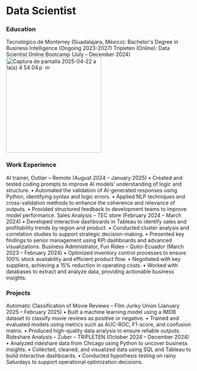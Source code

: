 # Data Scientist

### Education
Tecnológico de Monterrey (Guadalajara, México): Bachelor's Degree in Business Intelligence (Ongoing 2023-2027)
Tripleten (Online): Data Scientist Online Bootcamp (July – December 2024)
<img width="259" alt="Captura de pantalla 2025-04-22 a la(s) 4 54 04 p  m" src="https://github.com/user-attachments/assets/1c5ef66d-9dcc-4c12-9935-033b70c8e678" />


### Work Experience
AI trainer, Outlier – Remote (August 2024 – January 2025)
• Created and tested coding prompts to improve AI models’ understanding of logic and structure.
• Automated the validation of AI-generated responses using Python, identifying syntax and logic errors.
• Applied NLP techniques and cross-validation methods to enhance the coherence and relevance of outputs.
• Provided structured feedback to development teams to improve model performance.
Sales Analysis – TEC store (February 2024 – March 2024)
• Developed interactive dashboards in Tableau to identify sales and profitability trends by region and product.
• Conducted cluster analysis and correlation studies to support strategic decision-making.
• Presented key findings to senior management using KPI dashboards and advanced visualizations.
Business Administrator, Fun Rides – Quito-Ecuador (March 2023 – February 2024)
• Optimized inventory control processes to ensure 100% stock availability and efficient product flow.
• Negotiated with key suppliers, achieving a 15% reduction in operating costs.
• Worked with databases to extract and analyze data, providing actionable business insights.

### Projects
Automatic Classification of Movie Reviews – Film Junky Union (January 2025 – February 2025)
• Built a machine learning model using a IMDB dataset to classify movie reviews as positive or negative.
• Trained and evaluated models using metrics such as AUC-ROC, F1-score, and confusion matrix.
• Produced high-quality data analysis to ensure reliable outputs.
Rideshare Analysis – Zuber – TRIPLETEN (October 2024 – December 2024)
• Analyzed rideshare data from Chicago using Python to uncover business insights.
• Collected, cleaned, and visualized data using SQL and Tableau to build interactive dashboards.
• Conducted hypothesis testing on rainy Saturdays to support operational optimization decisions.
